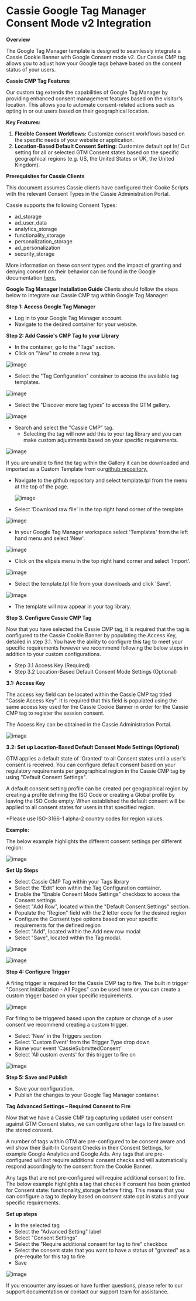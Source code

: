 # Cassie Google Tag Manager Consent Mode v2 Integration

**Overview**

The Google Tag Manager template is designed to seamlessly integrate a Cassie Cookie Banner with Google Consent mode v2. Our Cassie CMP tag allows you to adjust how your Google tags behave based on the consent status of your users.

**Cassie CMP Tag Features**

Our custom tag extends the capabilities of Google Tag Manager by providing enhanced consent management features based on the visitor's location. This allows you to automate consent-related actions such as opting in or out users based on their geographical location.

**Key Features:**

1. **Flexible Consent Workflows:** Customize consent workflows based on the specific needs of your website or application.
2. **Location-Based Default Consent Setting:** Customize default opt In/ Out setting for all or selected GTM Consent states based on the specific geographical regions (e.g. US, the United States or UK, the United Kingdom).

**Prerequisites for Cassie Clients**

This document assumes Cassie clients have configured their Cooke Scripts with the relevant Consent Types in the Cassie Administration Portal.

Cassie supports the following Consent Types:

- ad\_storage
- ad\_user\_data
- analytics\_storage
- functionality\_storage
- personalization\_storage
- ad\_personalization
- security\_storage

More information on these consent types and the impact of granting and denying consent on their behavior can be
found in the Google documentation [here.](https://support.google.com/tagmanager/answer/13802165?hl=en)

**Google Tag Manager Installation Guide**
 Clients should follow the steps below to integrate our Cassie CMP tag within Google Tag Manager:

**Step 1: Access Google Tag Manager**

- Log in to your Google Tag Manager account.
- Navigate to the desired container for your website.

**Step 2: Add Cassie's CMP Tag to your Library**

- In the container, go to the "Tags" section.
- Click on "New" to create a new tag.

![image](https://github.com/trustcassie/gtm-template/assets/156684279/3db03ebe-3125-4385-910c-8a5155b0328d)

- Select the "Tag Configuration" container to access the available tag templates.

![image](https://github.com/trustcassie/gtm-template/assets/156684279/75f5e1bd-ec4a-47c3-9c27-e276be932c1d)


- Select the "Discover more tag types" to access the GTM gallery.

![image](https://github.com/trustcassie/gtm-template/assets/156684279/b1bcaf28-6989-48ff-8752-cf734faff9bd)

- Search and select the "Cassie CMP" tag.
  - Selecting the tag will now add this to your tag library and you can make custom adjustments based on your specific requirements.

![image](https://github.com/trustcassie/gtm-template/assets/156684279/517d2d0b-ab44-47df-9c17-cd3e15c75cf1)

If you are unable to find the tag within the Gallery it can be downloaded and imported as a Custom Template from our[github repository.](https://github.com/trustcassie/gtm-template/)

- Navigate to the github repository and select template.tpl from the menu at the top of the page.
  
    ![image](https://github.com/trustcassie/gtm-template/assets/156684279/b8b0744a-969a-4395-b4af-ae90263350f3)

- Select 'Download raw file' in the top right hand corner of the template.

![image](https://github.com/trustcassie/gtm-template/assets/156684279/e03ef6d5-9819-4e9f-bd5f-5f0f25097ae6)

- In your Google Tag Manager workspace select 'Templates' from the left hand menu and select 'New'.

![image](https://github.com/trustcassie/gtm-template/assets/156684279/d016efac-086b-45b3-ac86-fdecdd88df96)

- Click on the elipsis menu in the top right hand corner and select 'Import'.

![image](https://github.com/trustcassie/gtm-template/assets/156684279/fe1ef510-4a39-4645-bfc4-a17376a7d000)

- Select the template.tpl file from your downloads and click 'Save'.

![image](https://github.com/trustcassie/gtm-template/assets/156684279/3df30efe-8f0f-4218-8f44-2421b22685fd)

- The template will now appear in your tag library.

**Step 3. Configure Cassie CMP Tag**

Now that you have selected the Cassie CMP tag, it is required that the tag is configured to the Cassie Cookie Banner by populating the Access Key, detailed in step 3.1. You have the ability to configure this tag to meet your specific requirements however we recommend following the below steps in addition to your custom configurations.

- Step 3.1 Access Key (Required)
- Step 3.2 Location-Based Default Consent Mode Settings (Optional)

**3.1: Access Key**

The access key field can be located within the Cassie CMP tag titled "Cassie Access Key". It is required that this field is populated using the same access key used for the Cassie Cookie Banner in order for the Cassie CMP tag to register the session consent.

The Access Key can be obtained in the Cassie Administration Portal.

![image](https://github.com/trustcassie/gtm-template/assets/156684279/d8ba6984-fd42-405f-a811-46df274c9165)

**3.2: Set up Location-Based Default Consent Mode Settings (Optional)**

GTM applies a default state of 'Granted' to all Consent states until a user's consent is received. You can configure default consent based on your regulatory requirements per geographical region in the Cassie CMP tag by using "Default Consent Settings".

A default consent setting profile can be created per geographical region by creating a profile defining the ISO Code or creating a Global profile by leaving the ISO Code empty. When established the default consent will be applied to all consent states for users in that specified region.

\*Please use ISO-3166-1 alpha-2 country codes for region values.

**Example:**

The below example highlights the different consent settings per different region:

![image](https://github.com/trustcassie/gtm-template/assets/156684279/d1db4e9e-72ee-41b6-89c4-01ed3c503a7e)

**Set Up Steps**

- Select Cassie CMP Tag within your Tags library
- Select the "Edit" icon within the Tag Configuration container.
- Enable the "Enable Consent Mode Settings" checkbox to access the Consent settings
- Select "Add Row", located within the "Default Consent Settings" section.
- Populate the "Region" field with the 2 letter code for the desired region
- Configure the Consent type options based on your specific requirements for the defined region
- Select "Add", located within the Add new row modal
- Select "Save", located within the Tag modal.

![image](https://github.com/trustcassie/gtm-template/assets/156684279/d1161c96-0d7e-4407-909b-3f2008767b3e)

![image](https://github.com/trustcassie/gtm-template/assets/156684279/b40b3291-4dbf-4d35-8423-ee75d7c88154)

**Step 4: Configure Trigger**

A firing trigger is required for the Cassie CMP tag to fire. The built in trigger "Consent Initialization - All Pages" can be used here or you can create a custom trigger based on your specific requirements.

![image](https://github.com/trustcassie/gtm-template/assets/156684279/877d8004-699a-48b4-aee1-db75ed4781db)

For firing to be triggered based upon the capture or change of a user consent we recommend creating a custom trigger.

- Select 'New' in the Triggers section
- Select 'Custom Event' from the Trigger Type drop down
- Name your event 'CassieSubmittedConsent'
- Select 'All custom events' for this trigger to fire on

![image](https://github.com/trustcassie/gtm-template/assets/156684279/ed7d1ef5-3115-474a-b2a4-1a45004b2516)

**Step 5: Save and Publish**

- Save your configuration.
- Publish the changes to your Google Tag Manager container.

**Tag Advanced Settings – Required Consent to Fire**

Now that we have a Cassie CMP tag capturing updated user consent against GTM Consent states, we can configure other tags to fire based on the stored consent.

A number of tags within GTM are pre-configured to be consent aware and will show their Built-In Consent Checks in their Consent Settings, for example Google Analytics and Google Ads. Any tags that are pre-configured will not require additional consent checks and will automatically respond accordingly to the consent from the Cookie Banner.

Any tags that are not pre-configured will require additional consent to fire. The below example highlights a tag that checks if consent has been granted for Consent state: functionality_storage before firing. This means that you can configure a tag to deploy based on consent state opt in status and your specific requirements.

**Set up steps**

- In the selected tag
- Select the "Advanced Setting" label
- Select "Consent Settings"
- Select the "Require additional consent for tag to fire" checkbox
- Select the consent state that you want to have a status of "granted" as a pre-requite for this tag to fire
- Save

![image](https://github.com/trustcassie/gtm-template/assets/156684279/28808c17-d46c-4e58-80ae-f7eed8b2a81d)


If you encounter any issues or have further questions, please refer to our support documentation or contact our support team for assistance.
